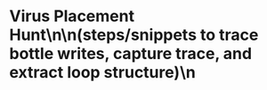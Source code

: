 # Virus Placement Hunt\n\n(steps/snippets to trace bottle writes, capture trace, and extract loop structure)\n